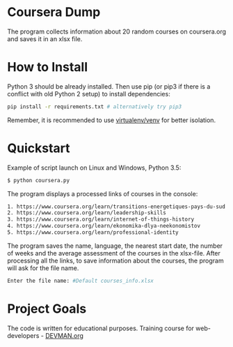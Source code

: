 # Coursera Dump

The program collects information about 20 random courses on coursera.org and saves it in an xlsx file.

# How to Install

Python 3 should be already installed. Then use pip (or pip3 if there is a conflict with old Python 2 setup) to install dependencies:

```bash
pip install -r requirements.txt # alternatively try pip3
```

Remember, it is recommended to use [virtualenv/venv](https://devman.org/encyclopedia/pip/pip_virtualenv/) for better isolation.

# Quickstart

Example of script launch on Linux and Windows, Python 3.5:

```bash
$ python coursera.py
```

The program displays a processed links of courses in the console:

```bash
1. https://www.coursera.org/learn/transitions-energetiques-pays-du-sud
2. https://www.coursera.org/learn/leadership-skills
3. https://www.coursera.org/learn/internet-of-things-history
4. https://www.coursera.org/learn/ekonomika-dlya-neekonomistov
5. https://www.coursera.org/learn/professional-identity
```

The program saves the name, language, the nearest start date, the number of weeks and the average assessment of the courses in the xlsx-file.
After processing all the links, to save information about the courses, the program will ask for the file name.

```bash
Enter the file name: #Default courses_info.xlsx
```

# Project Goals

The code is written for educational purposes. Training course for web-developers - [DEVMAN.org](https://devman.org)
